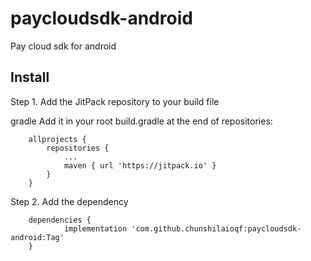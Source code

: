 # paycloudsdk-android
Pay cloud sdk for android


## Install
Step 1. Add the JitPack repository to your build file

gradle
Add it in your root build.gradle at the end of repositories:

```grade
	allprojects {
		repositories {
			...
			maven { url 'https://jitpack.io' }
		}
	}
```

Step 2. Add the dependency

```grade
	dependencies {
	        implementation 'com.github.chunshilaioqf:paycloudsdk-android:Tag'
	}
```